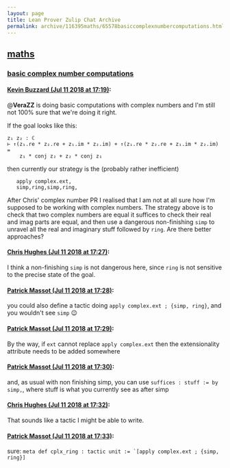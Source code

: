 ```yaml
---
layout: page
title: Lean Prover Zulip Chat Archive 
permalink: archive/116395maths/65578basiccomplexnumbercomputations.html
---
```


## [maths](index.html)
### [basic complex number computations](65578basiccomplexnumbercomputations.html)

#### [Kevin Buzzard (Jul 11 2018 at 17:19)](https://leanprover.zulipchat.com/#narrow/stream/116395-maths/topic/basic%20complex%20number%20computations/near/129477726):
@**VeraZZ** is doing basic computations with complex numbers and I'm still not 100% sure that we're doing it right.

If the goal looks like this:

```
z₁ z₂ : ℂ
⊢ ↑(z₁.re * z₂.re + z₁.im * z₂.im) + ↑(z₁.re * z₂.re + z₁.im * z₂.im) =
    z₁ * conj z₂ + z₂ * conj z₁
```

then currently our strategy is the (probably rather inefficient)

```lean
   apply complex.ext,
   simp,ring,simp,ring,
```

After Chris' complex number PR I realised that I am not at all sure how I'm supposed to be working with complex numbers. The strategy above is to check that two complex numbers are equal it suffices to check their real and imag parts are equal, and then use a dangerous non-finishing `simp` to unravel all the real and imaginary stuff followed by `ring`. Are there better approaches?

#### [Chris Hughes (Jul 11 2018 at 17:27)](https://leanprover.zulipchat.com/#narrow/stream/116395-maths/topic/basic%20complex%20number%20computations/near/129478308):
I think a non-finishing `simp` is not dangerous here, since `ring` is not sensitive to the precise state of the goal.

#### [Patrick Massot (Jul 11 2018 at 17:28)](https://leanprover.zulipchat.com/#narrow/stream/116395-maths/topic/basic%20complex%20number%20computations/near/129478419):
you could also define a tactic doing `apply complex.ext ; {simp, ring}`, and you wouldn't see `simp` :wink:

#### [Patrick Massot (Jul 11 2018 at 17:29)](https://leanprover.zulipchat.com/#narrow/stream/116395-maths/topic/basic%20complex%20number%20computations/near/129478472):
By the way, if `ext` cannot replace `apply complex.ext` then the extensionality attribute needs to be added somewhere

#### [Patrick Massot (Jul 11 2018 at 17:30)](https://leanprover.zulipchat.com/#narrow/stream/116395-maths/topic/basic%20complex%20number%20computations/near/129478613):
and, as usual with non finishing simp, you can use `suffices : stuff := by simp,`, where stuff is what you currently see as after simp

#### [Chris Hughes (Jul 11 2018 at 17:32)](https://leanprover.zulipchat.com/#narrow/stream/116395-maths/topic/basic%20complex%20number%20computations/near/129478748):
That sounds like a tactic I might be able to write.

#### [Patrick Massot (Jul 11 2018 at 17:33)](https://leanprover.zulipchat.com/#narrow/stream/116395-maths/topic/basic%20complex%20number%20computations/near/129478809):
sure: ``meta def cplx_ring : tactic unit := `[apply complex.ext ; {simp, ring}]``

